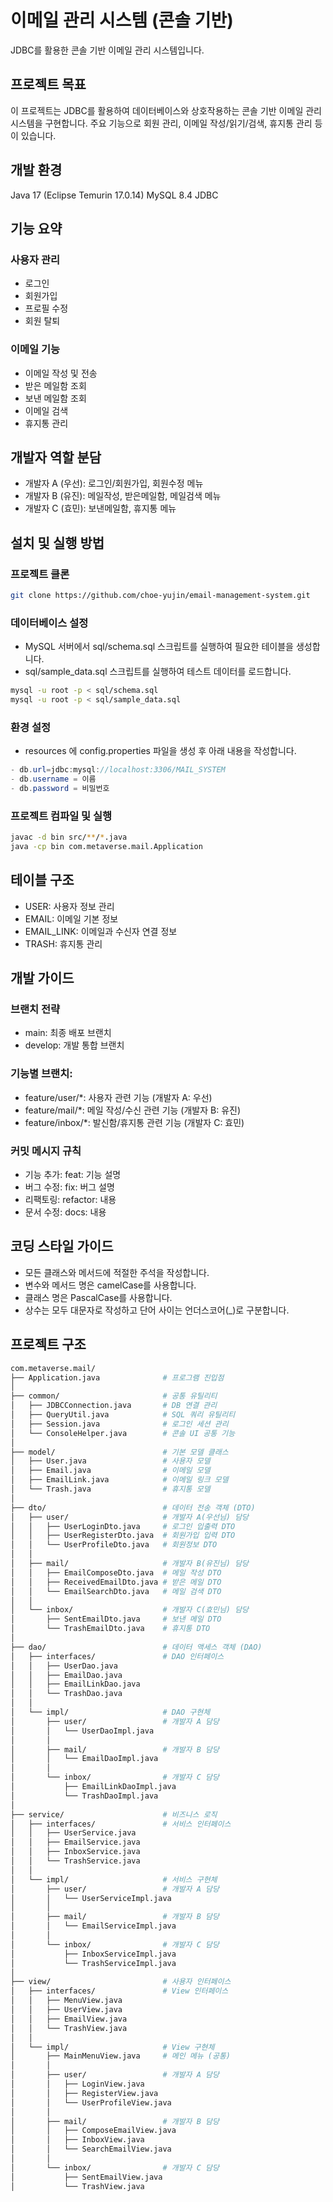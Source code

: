 # 이메일 관리 시스템 (콘솔 기반)
JDBC를 활용한 콘솔 기반 이메일 관리 시스템입니다.

## 프로젝트 목표
이 프로젝트는 JDBC를 활용하여 데이터베이스와 상호작용하는 콘솔 기반 이메일 관리 시스템을 구현합니다.
주요 기능으로 회원 관리, 이메일 작성/읽기/검색, 휴지통 관리 등이 있습니다.

## 개발 환경

Java 17 (Eclipse Temurin 17.0.14)
MySQL 8.4
JDBC

## 기능 요약

### 사용자 관리

- 로그인
- 회원가입
- 프로필 수정
- 회원 탈퇴


### 이메일 기능

- 이메일 작성 및 전송
- 받은 메일함 조회
- 보낸 메일함 조회
- 이메일 검색
- 휴지통 관리



## 개발자 역할 분담

- 개발자 A (우선): 로그인/회원가입, 회원수정 메뉴
- 개발자 B (유진): 메일작성, 받은메일함, 메일검색 메뉴
- 개발자 C (효민): 보낸메일함, 휴지통 메뉴

## 설치 및 실행 방법

### 프로젝트 클론
```bash
git clone https://github.com/choe-yujin/email-management-system.git
```

### 데이터베이스 설정
- MySQL 서버에서 sql/schema.sql 스크립트를 실행하여 필요한 테이블을 생성합니다.
- sql/sample_data.sql 스크립트를 실행하여 테스트 데이터를 로드합니다.
```bash
mysql -u root -p < sql/schema.sql
mysql -u root -p < sql/sample_data.sql
```

### 환경 설정
- resources 에 config.properties 파일을 생성 후 아래 내용을 작성합니다.
```java
- db.url=jdbc:mysql://localhost:3306/MAIL_SYSTEM
- db.username = 이름
- db.password = 비밀번호
```

### 프로젝트 컴파일 및 실행

```bash
javac -d bin src/**/*.java
java -cp bin com.metaverse.mail.Application
```

## 테이블 구조

- USER: 사용자 정보 관리
- EMAIL: 이메일 기본 정보
- EMAIL_LINK: 이메일과 수신자 연결 정보
- TRASH: 휴지통 관리

## 개발 가이드
### 브랜치 전략

- main: 최종 배포 브랜치
- develop: 개발 통합 브랜치

### 기능별 브랜치:
- feature/user/*: 사용자 관련 기능 (개발자 A: 우선)
- feature/mail/*: 메일 작성/수신 관련 기능 (개발자 B: 유진)
- feature/inbox/*: 발신함/휴지통 관련 기능 (개발자 C: 효민)

### 커밋 메시지 규칙

- 기능 추가: feat: 기능 설명
- 버그 수정: fix: 버그 설명
- 리팩토링: refactor: 내용
- 문서 수정: docs: 내용

## 코딩 스타일 가이드

- 모든 클래스와 메서드에 적절한 주석을 작성합니다.
- 변수와 메서드 명은 camelCase를 사용합니다.
- 클래스 명은 PascalCase를 사용합니다.
- 상수는 모두 대문자로 작성하고 단어 사이는 언더스코어(_)로 구분합니다.


## 프로젝트 구조
```bash
com.metaverse.mail/
├── Application.java              # 프로그램 진입점
│
├── common/                       # 공통 유틸리티
│   ├── JDBCConnection.java       # DB 연결 관리
│   ├── QueryUtil.java            # SQL 쿼리 유틸리티
│   ├── Session.java              # 로그인 세션 관리
│   └── ConsoleHelper.java        # 콘솔 UI 공통 기능
│
├── model/                        # 기본 모델 클래스
│   ├── User.java                 # 사용자 모델
│   ├── Email.java                # 이메일 모델
│   ├── EmailLink.java            # 이메일 링크 모델
│   └── Trash.java                # 휴지통 모델
│
├── dto/                          # 데이터 전송 객체 (DTO)
│   ├── user/                     # 개발자 A(우선님) 담당
│   │   ├── UserLoginDto.java     # 로그인 입출력 DTO
│   │   ├── UserRegisterDto.java  # 회원가입 입력 DTO
│   │   └── UserProfileDto.java   # 회원정보 DTO
│   │
│   ├── mail/                     # 개발자 B(유진님) 담당
│   │   ├── EmailComposeDto.java  # 메일 작성 DTO
│   │   ├── ReceivedEmailDto.java # 받은 메일 DTO
│   │   └── EmailSearchDto.java   # 메일 검색 DTO
│   │
│   └── inbox/                    # 개발자 C(효민님) 담당
│       ├── SentEmailDto.java     # 보낸 메일 DTO
│       └── TrashEmailDto.java    # 휴지통 DTO
│
├── dao/                          # 데이터 액세스 객체 (DAO)
│   ├── interfaces/               # DAO 인터페이스
│   │   ├── UserDao.java
│   │   ├── EmailDao.java
│   │   ├── EmailLinkDao.java
│   │   └── TrashDao.java
│   │
│   └── impl/                     # DAO 구현체
│       ├── user/                 # 개발자 A 담당
│       │   └── UserDaoImpl.java 
│       │
│       ├── mail/                 # 개발자 B 담당
│       │   └── EmailDaoImpl.java
│       │
│       └── inbox/                # 개발자 C 담당
│           ├── EmailLinkDaoImpl.java
│           └── TrashDaoImpl.java
│
├── service/                      # 비즈니스 로직
│   ├── interfaces/               # 서비스 인터페이스
│   │   ├── UserService.java
│   │   ├── EmailService.java
│   │   ├── InboxService.java
│   │   └── TrashService.java
│   │
│   └── impl/                     # 서비스 구현체
│       ├── user/                 # 개발자 A 담당
│       │   └── UserServiceImpl.java
│       │
│       ├── mail/                 # 개발자 B 담당
│       │   └── EmailServiceImpl.java
│       │
│       └── inbox/                # 개발자 C 담당
│           ├── InboxServiceImpl.java
│           └── TrashServiceImpl.java
│
├── view/                         # 사용자 인터페이스
│   ├── interfaces/               # View 인터페이스 
│   │   ├── MenuView.java
│   │   ├── UserView.java
│   │   ├── EmailView.java
│   │   └── TrashView.java
│   │
│   └── impl/                     # View 구현체
│       ├── MainMenuView.java     # 메인 메뉴 (공통)
│       │
│       ├── user/                 # 개발자 A 담당
│       │   ├── LoginView.java
│       │   ├── RegisterView.java
│       │   └── UserProfileView.java
│       │
│       ├── mail/                 # 개발자 B 담당
│       │   ├── ComposeEmailView.java
│       │   ├── InboxView.java
│       │   └── SearchEmailView.java
│       │
│       └── inbox/                # 개발자 C 담당
│           ├── SentEmailView.java
│           └── TrashView.java
```

